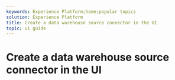 ```yaml
---
keywords: Experience Platform;home;popular topics
solution: Experience Platform
title: Create a data warehouse source connector in the UI
topic: ui guide
---
```


# Create a data warehouse source connector in the UI